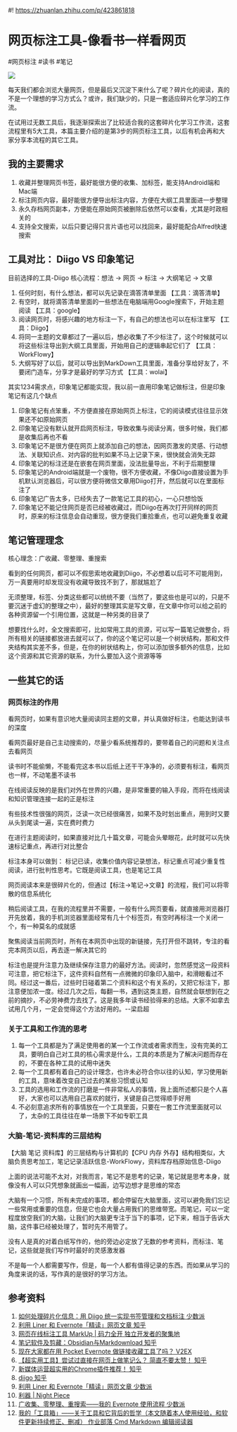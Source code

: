 #! https://zhuanlan.zhihu.com/p/423861818
# 网页标注工具-像看书一样看网页

#网页标注 #读书 #笔记

![](https://yupic.oss-cn-shanghai.aliyuncs.com/20211021080112.png)

每天我们都会浏览大量网页，但是最后又沉淀下来什么了呢？碎片化的阅读，真的不是一个理想的学习方式么？或许，我们缺少的，只是一套适应碎片化学习的工作流。

在试用过无数工具后，我逐渐探索出了比较适合我的这套碎片化学习工作流，这套流程里有5大工具，本篇主要介绍的是第3步的网页标注工具，以后有机会再和大家分享本流程的其它工具。

## 我的主要需求

1. 收藏并整理网页书签，最好能很方便的收集、加标签，能支持Android端和Mac端
2. 标注网页内容，最好能很方便导出标注内容，方便在大纲工具里面进一步整理
3. 永久存档网页副本，方便能在原始网页被删除后依然可以查看，尤其是时政相关的
4. 支持全文搜索，以后只要记得只言片语也可以找回来，最好能配合Alfred快速搜索

## 工具对比： Diigo VS 印象笔记

目前选择的工具-Diigo
核心流程：想法 -> 网页 -> 标注 -> 大纲笔记 -> 文章
1. 任何时刻，有什么想法，都可以先记录在滴答清单里面 【工具：滴答清单】
2. 有空时，就将滴答清单里面的一些想法在电脑端用Google搜索下，开始主题阅读 【工具：google】
3. 阅读网页时，将感兴趣的地方标注一下，有自己的想法也可以在标注里写 【工具：Diigo】
4. 将同一主题的文章都过了一遍以后，想必收集了不少标注了，这个时候就可以将这些标注导出到大纲工具里面，开始用自己的逻辑串起它们了 【工具：WorkFlowy】
5. 大纲写好了以后，就可以导出到MarkDown工具里面，准备分享给好友了，不要闭门造车，分享才是最好的学习方式 【工具：wolai】

其实1234需求点，印象笔记都能实现，我以前一直用印象笔记做标注，但是印象笔记有这几个缺点
1. 印象笔记有点笨重，不方便直接在原始网页上标注，它的阅读模式往往显示效果还不如原始网页
2. 印象笔记没有默认就开启网页标注，导致收集与阅读分离，很多时候，我们都是收集后再也不看
3. 印象笔记不是很方便在网页上就添加自己的想法，因网页激发的灵感、行动想法、关联知识点、对内容的批判如果不马上记录下来，很快就会消失无踪
4. 印象笔记的标注还是在嵌套在网页里面，没法批量导出，不利于后期整理
5. 印象笔记的Android端就是一个废物，很不方便收藏，不像Diigo直接设置为手机默认浏览器后，可以很方便将微信文章用Diigo打开，然后就可以在里面标注了
6. 印象笔记广告太多，已经失去了一款笔记工具的初心，一心只想恰饭
7. 印象笔记不能记住网页是否已经被收藏过，而Diigo在再次打开同样的网页时，原来的标注信息会自动重现，很方便我们重拾重点，也可以避免重复收藏

## 笔记管理理念

核心理念：广收藏、零整理、重搜索

看到的任何网页，都可以不假思索地收藏到Diigo，不必想着以后可不可能用到，万一真要用时却发现没有收藏导致找不到了，那就尴尬了

无须整理，标签、分类这些都可以统统不要（当然了，要这些也是可以的，只是不要沉迷于虚幻的整理之中），最好的整理其实是写文章，在文章中你可以给之前的各种资源留一个引用位置，这就是一种另类的目录了

想要找什么时，全文搜索即可，比如常用工具的资源，可以写一篇笔记做整合，将所有相关的链接都放进去就可以了，你的这个笔记可以是一个树状结构，那和文件夹结构其实差不多，但是，在你的树状结构上，你可以添加很多额外的信息，比如这个资源和其它资源的联系，为什么要加入这个资源等等

## 一些其它的话

### 网页标注的作用

看网页时，如果有意识地大量阅读同主题的文章，并认真做好标注，也能达到读书的深度

看网页最好是自己主动搜索的，尽量少看系统推荐的，要带着自己的问题和关注点去看网页

读书时不能偷懒，不能看完这本书以后纸上还干干净净的，必须要有标注，看网页也一样，不动笔墨不读书

在线阅读反映的是我们对外在世界的兴趣，是非常重要的输入手段，而将在线阅读和知识管理连接一起的正是标注

有些技术性很强的网页，泛读一次已经很痛苦，如果不及时划出重点，用到时又要从头到尾读一遍，实在费时费力

在进行主题阅读时，如果直接对比几十篇文章，可能会头晕眼花，此时就可以先快速标记重点，再进行对比整合

标注本身可以做到： 标记已读，收集价值内容记录想法，标记重点可减少重复性阅读，进行批判性思考。它既是阅读工具，也是笔记工具

网页阅读本来是很碎片化的，但通过【标注->笔记->文章】的流程，我们可以将零散的信息系统化

稍后阅读工具，在我的流程里并不需要，一般有什么网页要看，就直接用浏览器打开先放着，我的手机浏览器里面经常有几十个标签页，有空时再标注一个关闭一个，有一种莫名的成就感

聚焦阅读当前网页时，所有在本网页中出现的新链接，先打开但不跳转，专注的看完本网页以后，再去逐一解决其它的

标注也是提升注意力及继续保存注意力的最好方法。阅读时，忽然感觉这一段资料可注意，把它标注下，这件资料自然有一点微微的印象印入脑中，和滑眼看过不同。经过这一番后，过些时日碰着第二个资料和这个有关系的，又把它标注下，那注意便加浓一度。经过几次之后，每翻一书，遇到这类主题，自然就会联想到在之前的摘抄，不必劳神费力去找了。这是我多年读书经验得来的总结。大家不如拿去试用几个月，一定会觉得这个方法好用的。--梁启超

### 关于工具和工作流的思考

1. 每一个工具都是为了满足使用者的某一个工作流或者需求而生，没有完美的工具，要明白自己对工具的核心需求是什么，工具的本质是为了解决问题而存在的，不要在各种工具的试用中迷失
2. 每一个工具都有着自己的设计理念，也许未必符合你以往的认知，学习使用新的工具，意味着改变自己过去的某些习惯或认知
3. 工具的选用和工作流的打磨是一件非常私人的事情，我上面所述都只是个人喜好，大家也可以选用自己喜欢的就行，关键是自己觉得顺手好用
4. 不必刻意追求所有的事情放在一个工具里面，只要在一套工作流里面就可以了，太杂的工具往往在单一场景下不如专职工具

### 大脑-笔记-资料库的三层结构

【大脑 笔记 资料库】的三层结构与计算机的【CPU 内存 外存】结构相类似，大脑负责思考加工，笔记记录活跃信息-WorkFlowy，资料库存档原始信息-Diigo

上面的说法可能不太对，对我而言，笔记不是思考的记录，笔记就是思考本身，就像没有人可以只凭想象就画出一幅画，边写边想才是思维的常态

大脑有一个习惯，所有未完成的事项，都会停留在大脑里面，这可以避免我们忘记一些常用或重要的信息，但是它也会大量占用我们的思维带宽。而笔记，可以一定程度放空我们的大脑，让我们的大脑更专注于当下的事项，记下来，相当于告诉大脑，这件事已经被处理了，暂时先不用管了。

没有人是真的对着白纸写作的，他的旁边必定放了无数的参考资料，而标注、笔记，这些就是我们写作时最好的灵感激发器

不是每一个人都需要写作，但是，每一个人都有值得记录的东西。而如果从学习的角度来说的话，写作真的是很好的学习方法。

## 参考资料

1. [如何处理碎片化信息：用 Diigo 统一实现书签管理和文档标注 少数派](https://sspai.com/post/52289)
2. [利用 Liner 和 Evernote「精读」网页文章 知乎](https://zhuanlan.zhihu.com/p/52572868?utm_source=com.alpha.pinbox&utm_medium=social&utm_oi=38400975437824)
3. [网页在线标注工具 MarkUp | 码力全开 独立开发者的聚集地](http://maliquankai.com/2020/04/06/2020-04-06-markup-web/index.html)
4. [笔记软件及剪藏：Obsidian与Markdownload 知乎](https://zhuanlan.zhihu.com/p/364702744)
5. [现在大家都在用 Pocket Evernote 做链接收藏工具了吗？ V2EX](https://www.v2ex.com/t/173436)
6. [【超实用工具】尝试过直接在网页上做笔记么？ 简直不要太赞！ 知乎](https://zhuanlan.zhihu.com/p/96431405)
7. [新媒体运营超实用的Chrome插件推荐！ 知乎](https://zhuanlan.zhihu.com/p/336853541)
8. [diigo 知乎](https://www.zhihu.com/topic/19640685/hot)
9. [利用 Liner 和 Evernote「精读」网页文章 少数派](https://sspai.com/post/51236)
10. [利器 | Night Piece](https://limuzhi.com/tools/)
11. [广收集、零整理、重搜索——我的 Evernote 使用流程 少数派](https://sspai.com/post/30827)
12. [我的「工具箱」——关于工具和它背后的哲学（本文随着本人使用经验，和软件更新持续修正、删减） 作业部落 Cmd Markdown 编辑阅读器](https://www.zybuluo.com/jianshu/note/274626)